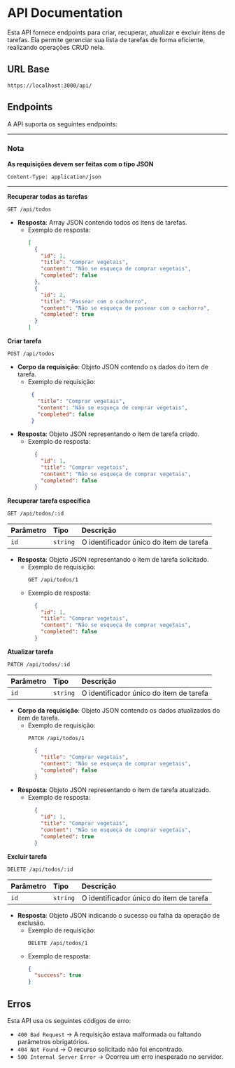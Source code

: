 # API Documentation

Esta API fornece endpoints para criar, recuperar, atualizar e excluir itens de tarefas. Ela permite gerenciar sua lista de tarefas de forma eficiente, realizando operações CRUD nela.

## URL Base

```
https://localhost:3000/api/
```

## Endpoints

A API suporta os seguintes endpoints:

---

### Nota

**As requisições devem ser feitas com o tipo JSON**

```
Content-Type: application/json
```

---

**Recuperar todas as tarefas**

```HTTP
GET /api/todos
```

- **Resposta**: Array JSON contendo todos os itens de tarefas.
  - Exemplo de resposta:
    ```JSON
    [
      {
        "id": 1,
        "title": "Comprar vegetais",
        "content": "Não se esqueça de comprar vegetais",
        "completed": false
      },
      {
        "id": 2,
        "title": "Passear com o cachorro",
        "content": "Não se esqueça de passear com o cachorro",
        "completed": true
      }
    ]
    ```

**Criar tarefa**

```HTTP
POST /api/todos
```

- **Corpo da requisição**: Objeto JSON contendo os dados do item de tarefa.
  - Exemplo de requisição:
    ```JSON
     {
       "title": "Comprar vegetais",
       "content": "Não se esqueça de comprar vegetais",
       "completed": false
     }
    ```
- **Resposta**: Objeto JSON representando o item de tarefa criado.
  - Exemplo de resposta:
    ```JSON
      {
        "id": 1,
        "title": "Comprar vegetais",
        "content": "Não se esqueça de comprar vegetais",
        "completed": false
      }
    ```

**Recuperar tarefa específica**

```HTTP
GET /api/todos/:id
```

| Parâmetro | Tipo     | Descrição                               |
| :-------- | :------- | :-------------------------------------- |
| `id`      | `string` | O identificador único do item de tarefa |

- **Resposta**: Objeto JSON representando o item de tarefa solicitado.
  - Exemplo de requisição:
    ```HTTP
    GET /api/todos/1
    ```
  - Exemplo de resposta:
    ```JSON
      {
        "id": 1,
        "title": "Comprar vegetais",
        "content": "Não se esqueça de comprar vegetais",
        "completed": false
      }
    ```

**Atualizar tarefa**

```HTTP
PATCH /api/todos/:id
```

| Parâmetro | Tipo     | Descrição                               |
| :-------- | :------- | :-------------------------------------- |
| `id`      | `string` | O identificador único do item de tarefa |

- **Corpo da requisição**: Objeto JSON contendo os dados atualizados do item de tarefa.
  - Exemplo de requisição:
    ```HTTP
    PATCH /api/todos/1
    ```
    ```JSON
      {
        "title": "Comprar vegetais",
        "content": "Não se esqueça de comprar vegetais",
        "completed": false
      }
    ```
- **Resposta**: Objeto JSON representando o item de tarefa atualizado.
  - Exemplo de resposta:
    ```JSON
      {
        "id": 1,
        "title": "Comprar vegetais",
        "content": "Não se esqueça de comprar vegetais",
        "completed": true
      }
    ```

**Excluir tarefa**

```HTTP
DELETE /api/todos/:id
```

| Parâmetro | Tipo     | Descrição                               |
| :-------- | :------- | :-------------------------------------- |
| `id`      | `string` | O identificador único do item de tarefa |

- **Resposta**: Objeto JSON indicando o sucesso ou falha da operação de exclusão.
  - Exemplo de requisição:
    ```HTTP
    DELETE /api/todos/1
    ```
  - Exemplo de resposta:
    ```JSON
    {
      "success": true
    }
    ```

## Erros

Esta API usa os seguintes códigos de erro:

- `400 Bad Request` &rarr; A requisição estava malformada ou faltando parâmetros obrigatórios.
- `404 Not Found` &rarr; O recurso solicitado não foi encontrado.
- `500 Internal Server Error` &rarr; Ocorreu um erro inesperado no servidor.

